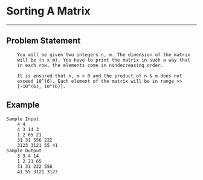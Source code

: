 # Sorting A Matrix

***

## Problem Statement

```
    You will be given two integers n, m. The dimension of the matrix
    will be (n x m). You have to print the matrix in such a way that
    in each row, the elements come in nondecreasing order.

    It is ensured that n, m > 0 and the product of n & m does not
    exceed 10^(6). Each element of the matrix will be in range >>
    [-10^(6), 10^(6)].
```

## Example

    Sample Input
        4 4
        4 3 14 3
        1 2 65 21
        31 31 556 222
        3123 3121 55 41
    Sample Output
        3 3 4 14
        1 2 21 65
        31 31 222 556
        41 55 3121 3123

<br>
